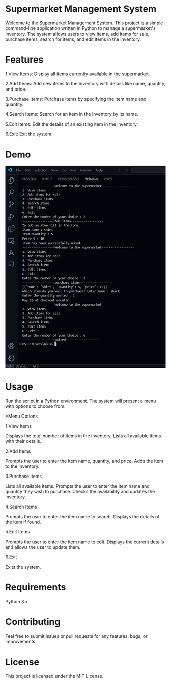 # Supermarket Management System
Welcome to the Supermarket Management System. This project is a simple command-line application written in Python to manage a supermarket's inventory. The system allows users to view items, add items for sale, purchase items, search for items, and edit items in the inventory.

# Features
1.View Items: Display all items currently available in the supermarket.

2.Add Items: Add new items to the inventory with details like name, quantity, and price.

3.Purchase Items: Purchase items by specifying the item name and quantity.

4.Search Items: Search for an item in the inventory by its name.

5.Edit Items: Edit the details of an existing item in the inventory.

6.Exit: Exit the system.

# Demo

![Demo](images/supermarket.png)

# Usage

Run the script in a Python environment. The system will present a menu with options to choose from.

*Menu Options

1.View Items

Displays the total number of items in the inventory.
Lists all available items with their details.

2.Add Items

Prompts the user to enter the item name, quantity, and price.
Adds the item to the inventory.

3.Purchase Items

Lists all available items.
Prompts the user to enter the item name and quantity they wish to purchase.
Checks the availability and updates the inventory.

4.Search Items

Prompts the user to enter the item name to search.
Displays the details of the item if found.

5.Edit Items

Prompts the user to enter the item name to edit.
Displays the current details and allows the user to update them.

6.Exit

Exits the system.

# Requirements
Python 3.x
# Contributing
Feel free to submit issues or pull requests for any features, bugs, or improvements.

# License
This project is licensed under the MIT License.
